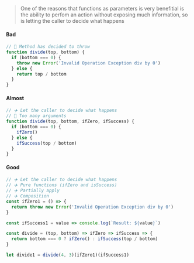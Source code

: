 > One of the reasons that functions as parameters is very benefitial is the
> ability to perfom an action without exposing much information, so is letting
> the caller to decide what happens

#### Bad

```js
// 🚜 Method has decided to throw
function divide(top, bottom) {
  if (bottom === 0) {
    throw new Error('Invalid Operation Exception div by 0')
  } else {
    return top / bottom
  }
}
```

#### Almost

```js
// ✈️ Let the caller to decide what happens
// 🚗 Too many arguments
function divide(top, bottom, ifZero, ifSuccess) {
  if (bottom === 0) {
    ifZero()
  } else {
    ifSuccess(top / bottom)
  }
}
```

#### Good

```js
// ✈️ Let the caller to decide what happens
// ✈️ Pure functions (ifZero and isSuccess)
// ✈️ Partially apply
// ✈️ Composition
const ifZero1 = () => {
  return throw new Error('Invalid Operation Exception div by 0')
}

const ifSuccess1 = value => console.log(`Result: ${value}`)

const divide = (top, bottom) => ifZero => ifSuccess => {
  return bottom === 0 ? ifZero() : ifSuccess(top / bottom)
}

let divide1 = divide(4, 3)(ifZero1)(ifSuccess1)
```
